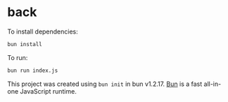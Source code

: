 # back

To install dependencies:

```bash
bun install
```

To run:

```bash
bun run index.js
```

This project was created using `bun init` in bun v1.2.17. [Bun](https://bun.sh) is a fast all-in-one JavaScript runtime.

